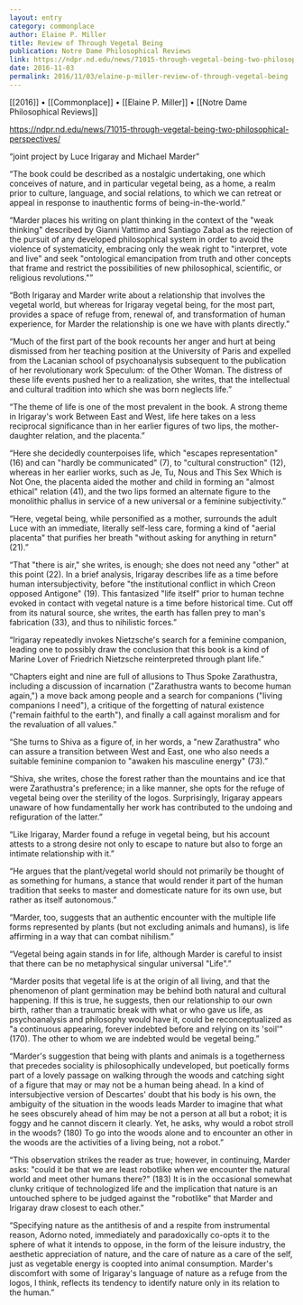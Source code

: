 ```yaml
---
layout: entry
category: commonplace
author: Elaine P. Miller
title: Review of Through Vegetal Being
publication: Notre Dame Philosophical Reviews
link: https://ndpr.nd.edu/news/71015-through-vegetal-being-two-philosophical-perspectives/
date: 2016-11-03
permalink: 2016/11/03/elaine-p-miller-review-of-through-vegetal-being
---
```


[[2016]] • [[Commonplace]] • [[Elaine P. Miller]] • [[Notre Dame Philosophical Reviews]]

https://ndpr.nd.edu/news/71015-through-vegetal-being-two-philosophical-perspectives/

“joint project by Luce Irigaray and Michael Marder”

“The book could be described as a nostalgic undertaking, one which conceives of nature, and in particular vegetal being, as a home, a realm prior to culture, language, and social relations, to which we can retreat or appeal in response to inauthentic forms of being-in-the-world.”

“Marder places his writing on plant thinking in the context of the "weak thinking" described by Gianni Vattimo and Santiago Zabal as the rejection of the pursuit of any developed philosophical system in order to avoid the violence of systematicity, embracing only the weak right to "interpret, vote and live" and seek "ontological emancipation from truth and other concepts that frame and restrict the possibilities of new philosophical, scientific, or religious revolutions."”

“Both Irigaray and Marder write about a relationship that involves the vegetal world, but whereas for Irigaray vegetal being, for the most part, provides a space of refuge from, renewal of, and transformation of human experience, for Marder the relationship is one we have with plants directly.”

“Much of the first part of the book recounts her anger and hurt at being dismissed from her teaching position at the University of Paris and expelled from the Lacanian school of psychoanalysis subsequent to the publication of her revolutionary work Speculum: of the Other Woman. The distress of these life events pushed her to a realization, she writes, that the intellectual and cultural tradition into which she was born neglects life.”

“The theme of life is one of the most prevalent in the book. A strong theme in Irigaray's work Between East and West, life here takes on a less reciprocal significance than in her earlier figures of two lips, the mother-daughter relation, and the placenta.”

“Here she decidedly counterpoises life, which "escapes representation" (16) and can "hardly be communicated" (7), to "cultural construction" (12), whereas in her earlier works, such as Je, Tu, Nous and This Sex Which is Not One, the placenta aided the mother and child in forming an "almost ethical" relation (41), and the two lips formed an alternate figure to the monolithic phallus in service of a new universal or a feminine subjectivity.”

“Here, vegetal being, while personified as a mother, surrounds the adult Luce with an immediate, literally self-less care, forming a kind of "aerial placenta" that purifies her breath "without asking for anything in return" (21).”

“That "there is air," she writes, is enough; she does not need any "other" at this point (22). In a brief analysis, Irigaray describes life as a time before human intersubjectivity, before "the institutional conflict in which Creon opposed Antigone" (19). This fantasized "life itself" prior to human techne evoked in contact with vegetal nature is a time before historical time. Cut off from its natural source, she writes, the earth has fallen prey to man's fabrication (33), and thus to nihilistic forces.”

“Irigaray repeatedly invokes Nietzsche's search for a feminine companion, leading one to possibly draw the conclusion that this book is a kind of Marine Lover of Friedrich Nietzsche reinterpreted through plant life.”

“Chapters eight and nine are full of allusions to Thus Spoke Zarathustra, including a discussion of incarnation ("Zarathustra wants to become human again,") a move back among people and a search for companions ("living companions I need"), a critique of the forgetting of natural existence ("remain faithful to the earth"), and finally a call against moralism and for the revaluation of all values.”

“She turns to Shiva as a figure of, in her words, a "new Zarathustra" who can assure a transition between West and East, one who also needs a suitable feminine companion to "awaken his masculine energy" (73).”

“Shiva, she writes, chose the forest rather than the mountains and ice that were Zarathustra's preference; in a like manner, she opts for the refuge of vegetal being over the sterility of the logos. Surprisingly, Irigaray appears unaware of how fundamentally her work has contributed to the undoing and refiguration of the latter.”

“Like Irigaray, Marder found a refuge in vegetal being, but his account attests to a strong desire not only to escape to nature but also to forge an intimate relationship with it.”

“He argues that the plant/vegetal world should not primarily be thought of as something for humans, a stance that would render it part of the human tradition that seeks to master and domesticate nature for its own use, but rather as itself autonomous.”

“Marder, too, suggests that an authentic encounter with the multiple life forms represented by plants (but not excluding animals and humans), is life affirming in a way that can combat nihilism.”

“Vegetal being again stands in for life, although Marder is careful to insist that there can be no metaphysical singular universal "Life".”

“Marder posits that vegetal life is at the origin of all living, and that the phenomenon of plant germination may be behind both natural and cultural happening. If this is true, he suggests, then our relationship to our own birth, rather than a traumatic break with what or who gave us life, as psychoanalysis and philosophy would have it, could be reconceptualized as "a continuous appearing, forever indebted before and relying on its 'soil'" (170). The other to whom we are indebted would be vegetal being.”

“Marder's suggestion that being with plants and animals is a togetherness that precedes sociality is philosophically undeveloped, but poetically forms part of a lovely passage on walking through the woods and catching sight of a figure that may or may not be a human being ahead. In a kind of intersubjective version of Descartes' doubt that his body is his own, the ambiguity of the situation in the woods leads Marder to imagine that what he sees obscurely ahead of him may be not a person at all but a robot; it is foggy and he cannot discern it clearly. Yet, he asks, why would a robot stroll in the woods? (180) To go into the woods alone and to encounter an other in the woods are the activities of a living being, not a robot.”

“This observation strikes the reader as true; however, in continuing, Marder asks: "could it be that we are least robotlike when we encounter the natural world and meet other humans there?" (183) It is in the occasional somewhat clunky critique of technologized life and the implication that nature is an untouched sphere to be judged against the "robotlike" that Marder and Irigaray draw closest to each other.”

“Specifying nature as the antithesis of and a respite from instrumental reason, Adorno noted, immediately and paradoxically co-opts it to the sphere of what it intends to oppose, in the form of the leisure industry, the aesthetic appreciation of nature, and the care of nature as a care of the self, just as vegetable energy is coopted into animal consumption. Marder's discomfort with some of Irigaray's language of nature as a refuge from the logos, I think, reflects its tendency to identify nature only in its relation to the human.”


